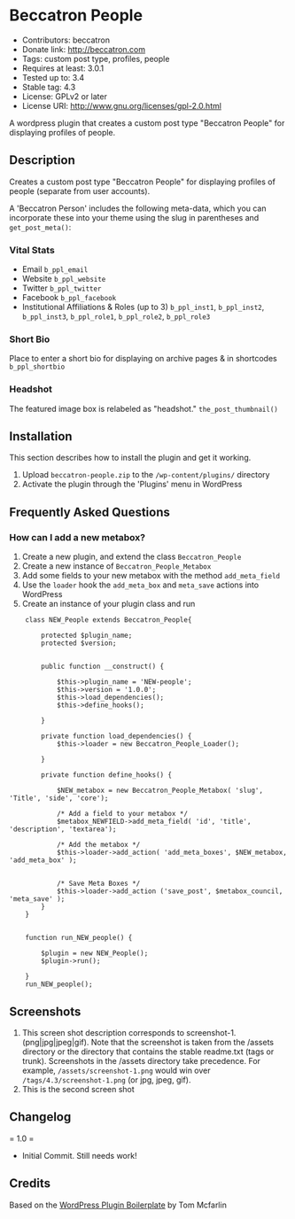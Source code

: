 # Beccatron People #
- Contributors: beccatron
- Donate link: http://beccatron.com
- Tags: custom post type, profiles, people
- Requires at least: 3.0.1
- Tested up to: 3.4
- Stable tag: 4.3
- License: GPLv2 or later
- License URI: http://www.gnu.org/licenses/gpl-2.0.html

A wordpress plugin that creates a custom post type "Beccatron People" for displaying profiles of people.

## Description ##

Creates a custom post type "Beccatron People" for displaying profiles of people (separate from user accounts).

A 'Beccatron Person' includes the following meta-data, which you can incorporate these into your theme using the slug in parentheses and `get_post_meta()`:

### Vital Stats ###

* Email `b_ppl_email`
* Website `b_ppl_website`
* Twitter `b_ppl_twitter`
* Facebook `b_ppl_facebook`
* Institutional Affiliations & Roles (up to 3) `b_ppl_inst1`, `b_ppl_inst2`, `b_ppl_inst3`, `b_ppl_role1`, `b_ppl_role2`, `b_ppl_role3`

### Short Bio ###
Place to enter a short bio for displaying on archive pages & in shortcodes ``b_ppl_shortbio``

### Headshot ###
The featured image box is relabeled as "headshot." ``the_post_thumbnail()``


## Installation ##

This section describes how to install the plugin and get it working.


1. Upload `beccatron-people.zip` to the `/wp-content/plugins/` directory
2. Activate the plugin through the 'Plugins' menu in WordPress

## Frequently Asked Questions ##

### How can I add a new metabox? ###

1. Create a new plugin, and extend the class ``Beccatron_People``
2. Create a new instance of ``Beccatron_People_Metabox``
3. Add some fields to your new metabox with the method ``add_meta_field``
4. Use the ``loader`` hook the ``add_meta_box`` and ``meta_save`` actions into WordPress
5. Create an instance of your plugin class and run

```
	class NEW_People extends Beccatron_People{
	
		protected $plugin_name;
		protected $version;

	
		public function __construct() {

			$this->plugin_name = 'NEW-people';
			$this->version = '1.0.0';
			$this->load_dependencies();
			$this->define_hooks();

		}
	
		private function load_dependencies() {
			$this->loader = new Beccatron_People_Loader();

		}
	
		private function define_hooks() {
	
			$NEW_metabox = new Beccatron_People_Metabox( 'slug', 'Title', 'side', 'core'); 		
		
			/* Add a field to your metabox */
			$metabox_NEWFIELD->add_meta_field( 'id', 'title', 'description', 'textarea');	
		
			/* Add the metabox */
			$this->loader->add_action( 'add_meta_boxes', $NEW_metabox, 'add_meta_box' );
		
		
			/* Save Meta Boxes */
			$this->loader->add_action ('save_post', $metabox_council, 'meta_save' );
		}
	}	


	function run_NEW_people() {

		$plugin = new NEW_People();
		$plugin->run();

	}
	run_NEW_people(); 
```

## Screenshots ##

1. This screen shot description corresponds to screenshot-1.(png|jpg|jpeg|gif). Note that the screenshot is taken from
the /assets directory or the directory that contains the stable readme.txt (tags or trunk). Screenshots in the /assets
directory take precedence. For example, `/assets/screenshot-1.png` would win over `/tags/4.3/screenshot-1.png`
(or jpg, jpeg, gif).
2. This is the second screen shot

## Changelog ##

= 1.0 =
* Initial Commit. Still needs work!

## Credits ##

Based on the [WordPress Plugin Boilerplate](https://github.com/tommcfarlin/WordPress-Plugin-Boilerplate "WordPress Plugin Boilerplate on github") by Tom Mcfarlin 

